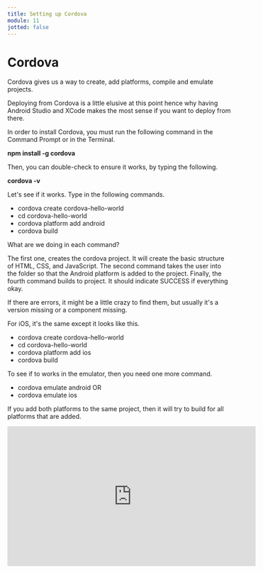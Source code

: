 ```yaml
---
title: Setting up Cordova
module: 11
jotted: false
---
```


# Cordova

Cordova gives us a way to create, add platforms, compile and emulate projects.

Deploying from Cordova is a little elusive at this point hence why having Android Studio and XCode makes the most sense if you want to deploy from there.

In order to install Cordova, you must run the following command in the Command Prompt or in the Terminal.

**npm install -g cordova**

Then, you can double-check to ensure it works, by typing the following.

**cordova -v**

Let's see if it works.  Type in the following commands.

* cordova create cordova-hello-world
* cd cordova-hello-world
* cordova platform add android
* cordova build

What are we doing in each command?

The first one, creates the cordova project.  It will create the basic structure of HTML, CSS, and JavaScript.  The second command takes the user into the folder so that the Android platform is added to the project.  Finally, the fourth command builds to project.  It should indicate SUCCESS if everything okay.

If there are errors, it might be a little crazy to find them, but usually it's a version missing or a component missing.

For iOS, it's the same except it looks like this.

* cordova create cordova-hello-world
* cd cordova-hello-world
* cordova platform add ios
* cordova build

To see if to works in the emulator, then you need one more command.

* cordova emulate android OR
* cordova emulate ios

If you add both platforms to the same project, then it will try to build for all platforms that are added.



<iframe width="560" height="315" src="https://www.youtube.com/embed/m57TJlG7J_g" frameborder="0" allow="accelerometer; autoplay; encrypted-media; gyroscope; picture-in-picture" allowfullscreen></iframe>